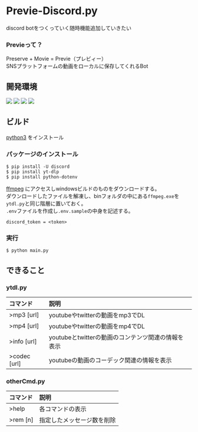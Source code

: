 # Previe-Discord.py
discord botをつくっていく随時機能追加していきたい
### Previeって？  
Preserve + Movie = Previe（プレビィー）  
SNSプラットフォームの動画をローカルに保存してくれるBot
## 開発環境
![](https://img.shields.io/badge/python-v3.10.6-blue)
![](https://img.shields.io/badge/pip-v22.2.2-blue)
![](https://img.shields.io/badge/discord.py-v1.7.3-blue)
![](https://img.shields.io/badge/yt--dlp-v2022.8.8-blue) 
## ビルド
[python3](https://www.python.org/) をインストール
### パッケージのインストール
```
$ pip install -U discord
$ pip install yt-dlp
$ pip install python-dotenv
```
[ffmpeg](https://ffmpeg.org/) にアクセスしwindowsビルドのものをダウンロードする。  
ダウンロードしたファイルを解凍し、binフォルダの中にある`ffmpeg.exe`を`ytdl.py`と同じ階層に置いておく。  
`.env`ファイルを作成し`.env.sample`の中身を記述する。
```
discord_token = <token>
```
### 実行
```
$ python main.py
```
## できること
### ytdl.py
| コマンド | 説明 |
|:--------------|:-----------|
| >mp3 [url] | youtubeやtwitterの動画をmp3でDL |
| >mp4 [url] | youtubeやtwitterの動画をmp4でDL |
| >info [url] | youtubeとtwitterの動画のコンテンツ関連の情報を表示 |
| >codec [url] | youtubeの動画のコーデック関連の情報を表示 |
### otherCmd.py
| コマンド | 説明 |
|:--------------|:-----------|
| >help | 各コマンドの表示 |
| >rem [n] | 指定したメッセージ数を削除 |